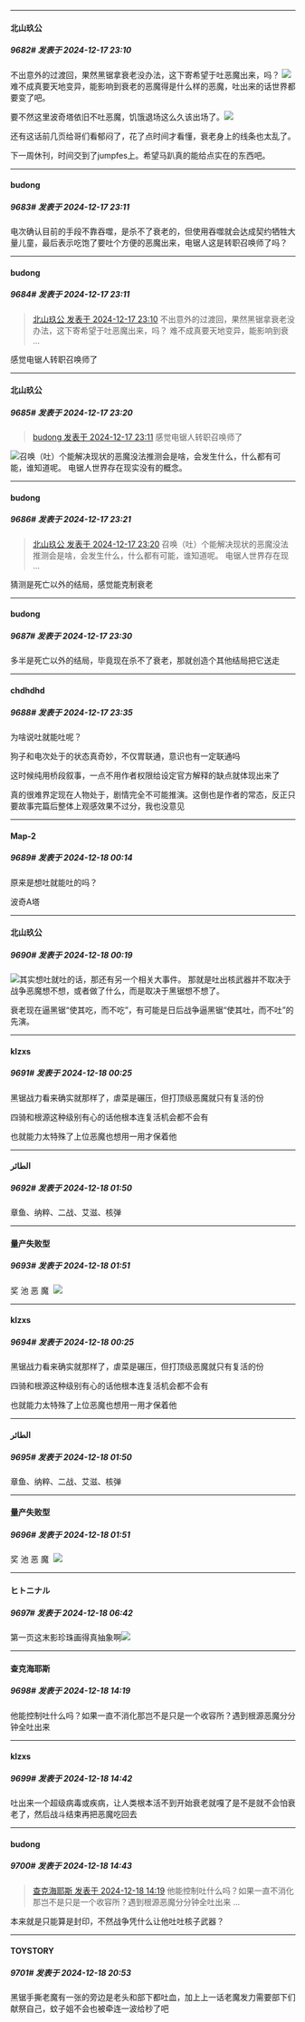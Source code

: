 ﻿
*****

####  北山玖公  
##### 9682#       发表于 2024-12-17 23:10

不出意外的过渡回，果然黑锯拿衰老没办法，这下寄希望于吐恶魔出来，吗？
<img src="https://static.saraba1st.com/image/smiley/face2017/067.png" referrerpolicy="no-referrer">难不成真要天地变异，能影响到衰老的恶魔得是什么样的恶魔，吐出来的话世界都要变了吧。

要不然这里波奇塔依旧不吐恶魔，饥饿退场这么久该出场了。<img src="https://static.saraba1st.com/image/smiley/face2017/037.png" referrerpolicy="no-referrer">

还有这话前几页给哥们看郁闷了，花了点时间才看懂，衰老身上的线条也太乱了。

下一周休刊，时间交到了jumpfes上。希望马趴真的能给点实在的东西吧。

*****

####  budong  
##### 9683#       发表于 2024-12-17 23:11

电次确认目前的手段不靠吞噬，是杀不了衰老的，但使用吞噬就会达成契约牺牲大量儿童，最后表示吃饱了要吐个方便的恶魔出来，电锯人这是转职召唤师了吗？

*****

####  budong  
##### 9684#       发表于 2024-12-17 23:11

<blockquote><a href="httphttps://bbs.saraba1st.com/2b/forum.php?mod=redirect&amp;goto=findpost&amp;pid=66950217&amp;ptid=2043244" target="_blank">北山玖公 发表于 2024-12-17 23:10</a>
不出意外的过渡回，果然黑锯拿衰老没办法，这下寄希望于吐恶魔出来，吗？
难不成真要天地变异，能影响到衰 ...</blockquote>
感觉电锯人转职召唤师了


*****

####  北山玖公  
##### 9685#       发表于 2024-12-17 23:20

<blockquote><a href="httphttps://bbs.saraba1st.com/2b/forum.php?mod=redirect&amp;goto=findpost&amp;pid=66950225&amp;ptid=2043244" target="_blank">budong 发表于 2024-12-17 23:11</a>
感觉电锯人转职召唤师了</blockquote>
<img src="https://static.saraba1st.com/image/smiley/face2017/090.png" referrerpolicy="no-referrer">召唤（吐）个能解决现状的恶魔没法推测会是啥，会发生什么，什么都有可能，谁知道呢。
电锯人世界存在现实没有的概念。

*****

####  budong  
##### 9686#       发表于 2024-12-17 23:21

<blockquote><a href="httphttps://bbs.saraba1st.com/2b/forum.php?mod=redirect&amp;goto=findpost&amp;pid=66950278&amp;ptid=2043244" target="_blank">北山玖公 发表于 2024-12-17 23:20</a>
召唤（吐）个能解决现状的恶魔没法推测会是啥，会发生什么，什么都有可能，谁知道呢。
电锯人世界存在现 ...</blockquote>
猜测是死亡以外的结局，感觉能克制衰老


*****

####  budong  
##### 9687#       发表于 2024-12-17 23:30

多半是死亡以外的结局，毕竟现在杀不了衰老，那就创造个其他结局把它送走

*****

####  chdhdhd  
##### 9688#       发表于 2024-12-17 23:35

为啥说吐就能吐呢？

狗子和电次处于的状态真奇妙，不仅胃联通，意识也有一定联通吗

这时候纯用桥段叙事，一点不用作者权限给设定官方解释的缺点就体现出来了

真的很难界定现在人物处于，剧情完全不可能推演。这倒也是作者的常态，反正只要故事完篇后整体上观感效果不过分，我也没意见


*****

####  Map-2  
##### 9689#       发表于 2024-12-18 00:14

原来是想吐就能吐的吗？

波奇A塔


*****

####  北山玖公  
##### 9690#       发表于 2024-12-18 00:19

<img src="https://static.saraba1st.com/image/smiley/face2017/037.png" referrerpolicy="no-referrer">其实想吐就吐的话，那还有另一个相关大事件。
那就是吐出核武器并不取决于战争恶魔想不想，或者做了什么，而是取决于黑锯想不想了。

衰老现在逼黑锯“使其吃，而不吃”，有可能是日后战争逼黑锯“使其吐，而不吐”的先演。


*****

####  klzxs  
##### 9691#       发表于 2024-12-18 00:25

黑锯战力看来确实就那样了，虐菜是碾压，但打顶级恶魔就只有复活的份

四骑和根源这种级别有心的话他根本连复活机会都不会有

也就能力太特殊了上位恶魔也想用一用才保着他


*****

####  الطائر  
##### 9692#       发表于 2024-12-18 01:50

章鱼、纳粹、二战、艾滋、核弹

*****

####  量产失败型  
##### 9693#       发表于 2024-12-18 01:51

奖 池 恶 魔  <img src="https://static.saraba1st.com/image/smiley/face2017/037.png" referrerpolicy="no-referrer">


*****

####  klzxs  
##### 9694#       发表于 2024-12-18 00:25

黑锯战力看来确实就那样了，虐菜是碾压，但打顶级恶魔就只有复活的份

四骑和根源这种级别有心的话他根本连复活机会都不会有

也就能力太特殊了上位恶魔也想用一用才保着他

*****

####  الطائر  
##### 9695#       发表于 2024-12-18 01:50

章鱼、纳粹、二战、艾滋、核弹

*****

####  量产失败型  
##### 9696#       发表于 2024-12-18 01:51

奖 池 恶 魔  <img src="https://static.saraba1st.com/image/smiley/face2017/037.png" referrerpolicy="no-referrer">

*****

####  ヒトニナル  
##### 9697#       发表于 2024-12-18 06:42

第一页这末影珍珠画得真抽象啊<img src="https://static.saraba1st.com/image/smiley/face2017/067.png" referrerpolicy="no-referrer">


*****

####  查克海耶斯  
##### 9698#       发表于 2024-12-18 14:19

他能控制吐什么吗？如果一直不消化那岂不是只是一个收容所？遇到根源恶魔分分钟全吐出来


*****

####  klzxs  
##### 9699#       发表于 2024-12-18 14:42

吐出来一个超级病毒或疾病，让人类根本活不到开始衰老就嘎了是不是就不会怕衰老了，然后战斗结束再把恶魔吃回去

*****

####  budong  
##### 9700#       发表于 2024-12-18 14:43

<blockquote><a href="httphttps://bbs.saraba1st.com/2b/forum.php?mod=redirect&amp;goto=findpost&amp;pid=66955728&amp;ptid=2043244" target="_blank">查克海耶斯 发表于 2024-12-18 14:19</a>
他能控制吐什么吗？如果一直不消化那岂不是只是一个收容所？遇到根源恶魔分分钟全吐出来 ...</blockquote>
本来就是只能算是封印，不然战争凭什么让他吐吐核子武器？


*****

####  TOYSTORY  
##### 9701#       发表于 2024-12-18 20:53

黑锯手撕老魔有一张的旁边是老头和部下都吐血，加上上一话老魔发力需要部下们献祭自己，蚊子姐不会也被牵连一波给秒了吧

